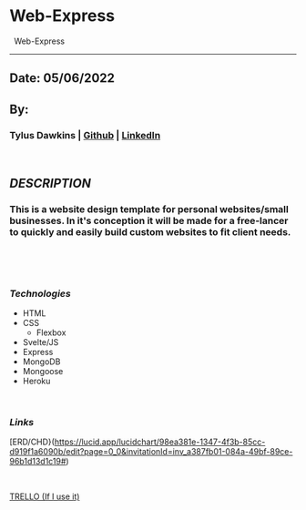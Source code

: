 # Web-Express
&nbsp;
Web-Express
&nbsp;
***
## Date: 05/06/2022

## By: 

### Tylus Dawkins | [Github](https://github.com/TylusDawkins) | [LinkedIn](https://www.linkedin.com/in/tylus-dawkins-292785160/)

 &nbsp;
 ## ***DESCRIPTION***
 ### This is a website design template for personal websites/small businesses. In it's conception it will be made for a free-lancer to quickly and easily build custom websites to fit client needs.
 &nbsp;
 
 &nbsp;
 ### ***Technologies***
 * HTML
 * CSS
    * Flexbox
 * Svelte/JS
 * Express
 * MongoDB
 * Mongoose
 * Heroku

&nbsp;
 ### ***Links***

[ERD/CHD}(https://lucid.app/lucidchart/98ea381e-1347-4f3b-85cc-d919f1a6090b/edit?page=0_0&invitationId=inv_a387fb01-084a-49bf-89ce-96b1d13d1c19#)

&nbsp;

[TRELLO (If I use it)](https://trello.com/b/KpoTbuGD/ez-websites)
